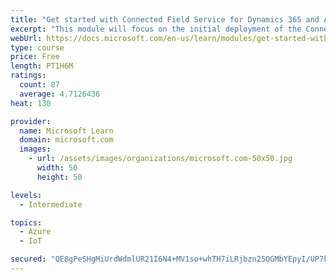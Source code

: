 ```yaml
---
title: "Get started with Connected Field Service for Dynamics 365 and Azure IoT"
excerpt: "This module will focus on the initial deployment of the Connected Field Service add-on for Dynamics 365 for Field Service.  The module will walk you through the installation and an understanding of the components installed as part of the out of the box template application."
webUrl: https://docs.microsoft.com/en-us/learn/modules/get-started-with-connected-field-service/
type: course
price: Free
length: PT1H6M
ratings:
  count: 87
  average: 4.7126436
heat: 130

provider:
  name: Microsoft Learn
  domain: microsoft.com
  images:
    - url: /assets/images/organizations/microsoft.com-50x50.jpg
      width: 50
      height: 50

levels:
  - Intermediate

topics:
  - Azure
  - IoT

secured: "QE8gPeSHgMiUrdWdmlUR21I6N4+MV1so+whTH7iLRjbzn25QGMbYEpyI/UP7k4kAH0hkvku53nFcxEesChqHGyHIZLcYcjSD279MvHSr69fOnts9/HZIOvrIx9A3d4BZAExb0c5tpe59cftkwuR7U8RiSQDmtQY3BMEaxiQziawn0+jXoDzfvGr0VmGQG6Fn9zMbpsDyDGELf95/TspywWM+xYOTASJG4GZQqzsPDdomB1XQmNeroGHLvutETpto8v8zMA93I6fRuQrzgJlpLqYPzkKL2e7Y4VHAviWy529VAMpUbw5WTDT+cWlyRM2fMBYcuLXhSGfs/tGXwvj4xXKUMak1m7KtcXQ9TyRJNdp2/01HJt222fyZqcjOaVjj7C0EHnLe56ZnATFpBwShO/e0Fa4laneYiuXW7FkSx3E=;aZgPocepBWxPME6ZgSgyrQ=="
---
```


